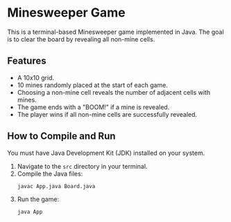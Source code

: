 # Minesweeper Game

This is a terminal-based Minesweeper game implemented in Java. The goal is to clear the board by revealing all non-mine cells.

## Features

- A 10x10 grid.
- 10 mines randomly placed at the start of each game.
- Choosing a non-mine cell reveals the number of adjacent cells with mines.
- The game ends with a "BOOM!" if a mine is revealed.
- The player wins if all non-mine cells are successfully revealed.

## How to Compile and Run

You must have Java Development Kit (JDK) installed on your system.

1.  Navigate to the `src` directory in your terminal.
2.  Compile the Java files:
    ```bash
    javac App.java Board.java
    ```
3.  Run the game:
    ```bash
    java App
    ```
